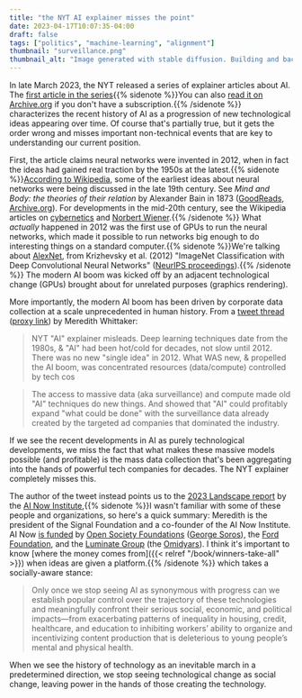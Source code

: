 ```yaml
---
title: "the NYT AI explainer misses the point"
date: 2023-04-17T10:07:35-04:00
draft: false
tags: ["politics", "machine-learning", "alignment"]
thumbnail: "surveillance.png"
thumbnail_alt: "Image generated with stable diffusion. Building and background generated with positive prompt 'dark office building, security cameras, cloudy sky, ominous, dreary'. Camera generated with inpainting based on prompt 'surveillance camera'."
---
```


In late March 2023, the NYT released a series of explainer articles about AI. The [first article in the series](https://www.nytimes.com/article/ai-artificial-intelligence-chatbot.html){{% sidenote %}}You can also [read it on Archive.org](https://web.archive.org/web/20230415130643/https://www.nytimes.com/article/ai-artificial-intelligence-chatbot.html) if you don't have a subscription.{{% /sidenote %}} characterizes the recent history of AI as a progression of new technological ideas appearing over time. Of course that's partially true, but it gets the order wrong and misses important non-technical events that are key to understanding our current position.

First, the article claims neural networks were invented in 2012, when in fact the ideas had gained real traction by the 1950s at the latest.{{% sidenote %}}[According to Wikipedia](https://en.wikipedia.org/wiki/Neural_network#History), some of the earliest ideas about neural networks were being discussed in the late 19th century. See *Mind and Body: the theories of their relation* by Alexander Bain in 1873 ([GoodReads](https://www.goodreads.com/book/show/8411156-mind-and-body), [Archive.org](https://archive.org/details/mindbodytheories00bain)). For developments in the mid-20th century, see the Wikipedia articles on [cybernetics](https://en.wikipedia.org/wiki/Cybernetics) and [Norbert Wiener](https://en.wikipedia.org/wiki/Norbert_Wiener).{{% /sidenote %}} What *actually* happened in 2012 was the first use of GPUs to run the neural networks, which made it possible to run networks big enough to do interesting things on a standard computer.{{% sidenote %}}We're talking about [AlexNet](https://en.wikipedia.org/wiki/AlexNet), from Krizhevsky et al. (2012) "ImageNet Classification with Deep Convolutional Neural Networks" ([NeurIPS proceedings](https://papers.nips.cc/paper/2012/hash/c399862d3b9d6b76c8436e924a68c45b-Abstract.html)).{{% /sidenote %}} The modern AI boom was kicked off by an adjacent technological change (GPUs) brought about for unrelated purposes (graphics rendering).

More importantly, the modern AI boom has been driven by corporate data collection at a scale unprecedented in human history. From a [tweet thread](https://twitter.com/mer__edith/status/1647649090237353985) ([proxy link](https://nitter.kylrth.com/mer__edith/status/1647649090237353985#m)) by Meredith Whittaker:

> NYT "AI" explainer misleads. Deep learning techniques date from the 1980s, & "AI" had been hot/cold for decades, not slow until 2012. There was no new "single idea" in 2012. What WAS new, & propelled the AI boom, was concentrated resources (data/compute) controlled by tech cos

> The access to massive data (aka surveillance) and compute made old "AI" techniques do new things. And showed that "AI" could profitably expand "what could be done" with the surveillance data already created by the targeted ad companies that dominated the industry.

If we see the recent developments in AI as purely technological developments, we miss the fact that what makes these massive models possible (and profitable) is the mass data collection that's been aggregating into the hands of powerful tech companies for decades. The NYT explainer completely misses this.

The author of the tweet instead points us to the [2023 Landscape report](https://ainowinstitute.org/general/2023-landscape-executive-summary) by the [AI Now Institute](https://en.wikipedia.org/wiki/AI_Now_Institute),{{% sidenote %}}I wasn't familiar with some of these people and organizations, so here's a quick summary: Meredith is the president of the Signal Foundation and a co-founder of the AI Now Institute. AI Now [is funded](https://ainowinstitute.org/about) by [Open Society Foundations](https://en.wikipedia.org/wiki/Open_Society_Foundations) ([George Soros](https://en.wikipedia.org/wiki/George_Soros)), the [Ford Foundation](https://en.wikipedia.org/wiki/Ford_Foundation), and the [Luminate Group](https://luminategroup.com/about) (the [Omidyars](https://en.wikipedia.org/wiki/Pierre_Omidyar)). I think it's important to know [where the money comes from]({{< relref "/book/winners-take-all" >}}) when ideas are given a platform.{{% /sidenote %}} which takes a socially-aware stance:

> Only once we stop seeing AI as synonymous with progress can we establish popular control over the trajectory of these technologies and meaningfully confront their serious social, economic, and political impacts—from exacerbating patterns of inequality in housing, credit, healthcare, and education to inhibiting workers’ ability to organize and incentivizing content production that is deleterious to young people’s mental and physical health.

When we see the history of technology as an inevitable march in a predetermined direction, we stop seeing technological change as social change, leaving power in the hands of those creating the technology.
